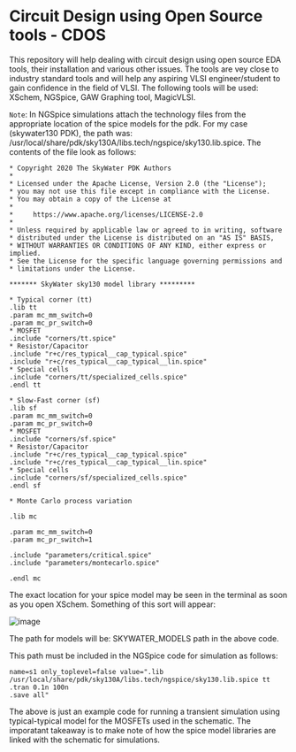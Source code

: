 # Circuit Design using Open Source tools - CDOS
This repository will help dealing with circuit design using open source EDA tools, their installation and various other issues. The tools are vey close to industry standard tools and will help any aspiring VLSI engineer/student to gain confidence in the field of VLSI. The following tools will be used: XSchem, NGSpice, GAW Graphing tool, MagicVLSI.

``Note``: In NGSpice simulations attach the technology files from the appropriate location of the spice models for the pdk. For my case (skywater130 PDK), the path was: /usr/local/share/pdk/sky130A/libs.tech/ngspice/sky130.lib.spice. The contents of the file look as follows: 

```
* Copyright 2020 The SkyWater PDK Authors
*
* Licensed under the Apache License, Version 2.0 (the "License");
* you may not use this file except in compliance with the License.
* You may obtain a copy of the License at
*
*     https://www.apache.org/licenses/LICENSE-2.0
*
* Unless required by applicable law or agreed to in writing, software
* distributed under the License is distributed on an "AS IS" BASIS,
* WITHOUT WARRANTIES OR CONDITIONS OF ANY KIND, either express or implied.
* See the License for the specific language governing permissions and
* limitations under the License.

******* SkyWater sky130 model library *********

* Typical corner (tt)
.lib tt
.param mc_mm_switch=0
.param mc_pr_switch=0
* MOSFET
.include "corners/tt.spice"
* Resistor/Capacitor
.include "r+c/res_typical__cap_typical.spice"
.include "r+c/res_typical__cap_typical__lin.spice"
* Special cells
.include "corners/tt/specialized_cells.spice"
.endl tt

* Slow-Fast corner (sf)
.lib sf
.param mc_mm_switch=0
.param mc_pr_switch=0
* MOSFET
.include "corners/sf.spice"
* Resistor/Capacitor
.include "r+c/res_typical__cap_typical.spice"
.include "r+c/res_typical__cap_typical__lin.spice"
* Special cells
.include "corners/sf/specialized_cells.spice"
.endl sf

* Monte Carlo process variation

.lib mc

.param mc_mm_switch=0
.param mc_pr_switch=1

.include "parameters/critical.spice"
.include "parameters/montecarlo.spice"

.endl mc
```

The exact location for your spice model may be seen in the terminal as soon as you open XSchem. Something of this sort will appear:

![image](https://github.com/Coditya0809/CircuitDesignOpenSource_CDOS/assets/42858487/32dbc70b-dd53-4a3f-94d6-9670dc0b856b)

The path for models will be: SKYWATER_MODELS path in the above code.


This path must be included in the NGSpice code for simulation as follows:
```
name=s1 only_toplevel=false value=".lib /usr/local/share/pdk/sky130A/libs.tech/ngspice/sky130.lib.spice tt
.tran 0.1n 100n
.save all"
```

The above is just an example code for running a transient simulation using typical-typical model for the MOSFETs used in the schematic. The imporatant takeaway is to make note of how the spice model libraries are linked with the schematic for simulations.
